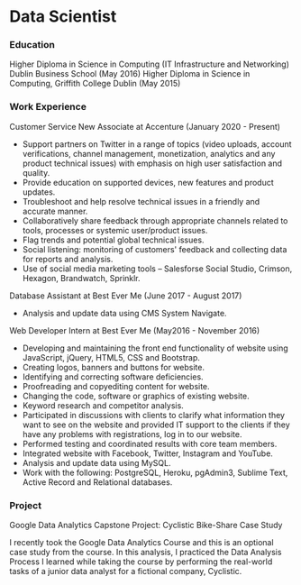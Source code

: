 # Data Scientist

### Education
Higher Diploma in Science in Computing (IT Infrastructure and Networking) Dublin Business School (May 2016)
Higher Diploma in Science in Computing, Griffith College Dublin (May 2015)

### Work Experience
Customer Service New Associate at Accenture (January 2020 - Present)
-	Support partners on Twitter in a range of topics (video uploads, account verifications, channel management, monetization, analytics and any product technical issues) with emphasis on high user satisfaction and quality.  
-	Provide education on supported devices, new features and product updates. 
-	Troubleshoot and help resolve technical issues in a friendly and accurate manner. 
-	Collaboratively share feedback through appropriate channels related to tools, processes or systemic user/product issues.  
-	Flag trends and potential global technical issues.  
-	Social listening: monitoring of customers' feedback and collecting data for reports and analysis.  
-	Use of social media marketing tools – Salesforse Social Studio, Crimson, Hexagon, Brandwatch, Sprinklr. 

Database Assistant at Best Ever Me (June 2017 - August 2017)
 - Analysis and update data using CMS System Navigate.

Web Developer Intern at Best Ever Me (May2016 - November 2016)
-	Developing and maintaining the front end functionality of website using JavaScript, jQuery, HTML5, CSS and Bootstrap. 
-	Creating logos, banners and buttons for website. 
-	Identifying and correcting software deficiencies.  
-	Proofreading and copyediting content for website. 
-	Changing the code, software or graphics of existing website. 
-	Keyword research and competitor analysis. 
-	Participated in discussions with clients to clarify what information they want to see on the website and provided IT support to the clients if they have any problems with registrations, log in to our website. 
-	Performed testing and coordinated results with core team members. 
-	Integrated website with Facebook, Twitter, Instagram and YouTube.  
-	Analysis and update data using MySQL. 
-	Work with the following: PostgreSQL, Heroku, pgAdmin3, Sublime Text, Active Record and Relational databases.

  ### Project
  Google Data Analytics Capstone Project: Cyclistic Bike-Share Case Study

  I recently took the Google Data Analytics Course and this is an optional case study from the course. In this analysis, I practiced the Data Analysis Process I learned while taking the course by performing the real-world tasks of a junior data analyst for a fictional company, Cyclistic.


